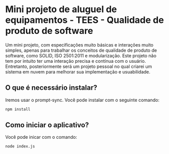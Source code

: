 
# Mini projeto de aluguel de equipamentos - TEES - Qualidade de produto de software

Um mini projeto, com especificações muito básicas e interações muito simples, apenas para trabalhar os conceitos de qualidade de produto de software, como SOLID, ISO 2501:2011 e modularização. Este projeto não tem por intuito ter uma interação precisa e contínua com o usuário. Entretanto, posteriormente será um projeto pessoal no qual criarei um sistema em nuvem para melhorar sua implementação e usuabilidade.
## O que é necessário instalar?
Iremos usar o prompt-sync. Você pode instalar com o seguinte comando:
```bash
npm install
```

## Como iniciar o aplicativo?
Você pode inicar com o comando:
```bash
node index.js
```